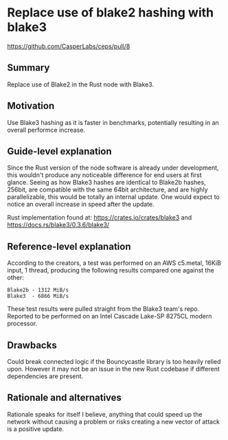 # Replace use of blake2 hashing with blake3

https://github.com/CasperLabs/ceps/pull/8

## Summary

[summary]: #summary

Replace use of Blake2 in the Rust node with Blake3.

## Motivation

[motivation]: #motivation

Use Blake3 hashing as it is faster in benchmarks, potentially resulting in an overall performce increase.

## Guide-level explanation

[guide-level-explanation]: #guide-level-explanation

Since the Rust version of the node software is already under development, this wouldn't produce any noticeable difference for end users at first glance. Seeing as how Blake3 hashes are identical to Blake2b hashes, 256bit, are compatible with the same 64bit architecture, and are highly parallelizable, this would be totally an internal update. One would expect to notice an overall increase in speed after the update.

Rust implementation found at:
https://crates.io/crates/blake3 and https://docs.rs/blake3/0.3.6/blake3/

## Reference-level explanation

[reference-level-explanation]: #reference-level-explanation

According to the creators, a test was performed on an AWS c5.metal, 16KiB input, 1 thread, producing the following results compared one against the other:

	Blake2b - 1312 MiB/s
	Blake3  - 6866 MiB/s

These test results were pulled straight from the Blake3 team's repo. Reported to be performed on an Intel Cascade Lake-SP 8275CL modern processor.

## Drawbacks

[drawbacks]: #drawbacks

Could break connected logic if the Bouncycastle library is too heavily relied upon. However it may not be an issue in the new Rust codebase if different dependencies are present.

## Rationale and alternatives

[rationale-and-alternatives]: #rationale-and-alternatives

Rationale speaks for itself I believe, anything that could speed up the network without causing a problem or risks creating a new vector of attack is a positive update.
